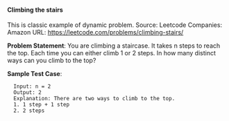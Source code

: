 ####  Climbing the stairs

This is classic example of dynamic problem.
Source: Leetcode
Companies: Amazon
URL: https://leetcode.com/problems/climbing-stairs/


**Problem Statement**:
  You are climbing a staircase. It takes n steps to reach the top.
  Each time you can either climb 1 or 2 steps. In how many distinct ways can you climb to the top?

**Sample Test Case**:
```
  Input: n = 2
  Output: 2
  Explanation: There are two ways to climb to the top.
  1. 1 step + 1 step
  2. 2 steps
```